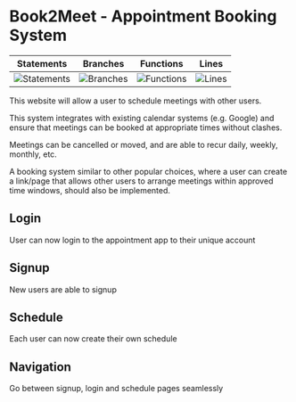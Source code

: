 # Book2Meet - Appointment Booking System

| Statements                  | Branches                | Functions                 | Lines             |
| --------------------------- | ----------------------- | ------------------------- | ----------------- |
| ![Statements](https://img.shields.io/badge/statements-92.45%25-brightgreen.svg?style=flat) | ![Branches](https://img.shields.io/badge/branches-100%25-brightgreen.svg?style=flat) | ![Functions](https://img.shields.io/badge/functions-28.57%25-red.svg?style=flat) | ![Lines](https://img.shields.io/badge/lines-92.45%25-brightgreen.svg?style=flat) |

This website will allow a user to schedule meetings with other
users. 

This system integrates with existing calendar systems (e.g.
Google) and ensure that meetings can be booked at appropriate times
without clashes. 

Meetings can be cancelled or moved, and are
able to recur daily, weekly, monthly, etc. 

A booking system similar to
other popular choices, where a user can create a link/page that allows other users to
arrange meetings within approved time windows, should also be
implemented.

## Login
User can now login to the appointment app to their unique account
## Signup
New users are able to signup
## Schedule
Each user can now create their own schedule
## Navigation
Go between signup, login and schedule pages seamlessly
